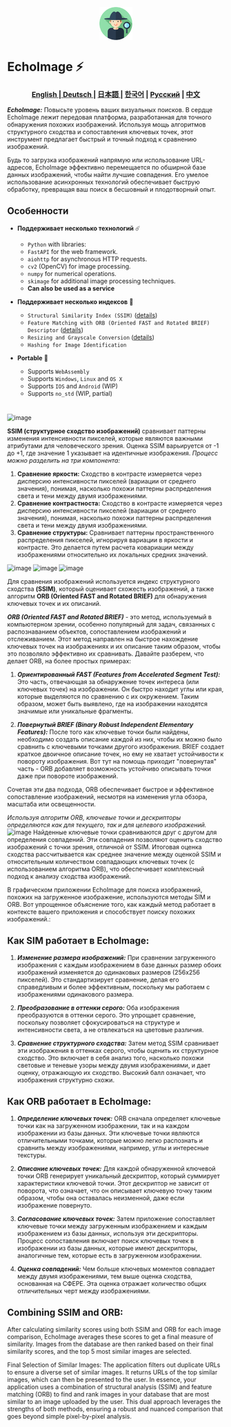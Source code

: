 <div align="center">
  <img src="assets/logo.svg" width="15%"/>
</div>

# EchoImage ⚡️

<div align="center">
  <h3> <a href="https://github.com/Solrikk/EchoImage/blob/main/README.md"> English | <a href="https://github.com/Solrikk/EchoImage/blob/main/README_GE.md"> Deutsch </a> | <a href="https://github.com/Solrikk/EchoImage/blob/main/README_JP.md"> 日本語 </a> | <a href="README_KR.md">한국어</a> | <a href="https://github.com/Solrikk/EchoImage/blob/main/README_RU.md">Русский</a> | <a href="README_CN.md">中文</a> </h3>
</div>

 **_EchoImage:_** Повысьте уровень ваших визуальных поисков. В сердце EchoImage лежит передовая платформа, разработанная для точного обнаружения похожих изображений. Используя мощь алгоритмов структурного сходства и сопоставления ключевых точек, этот инструмент предлагает быстрый и точный подход к сравнению изображений.

Будь то загрузка изображений напрямую или использование URL-адресов, EchoImage эффективно перемещается по обширной базе данных изображений, чтобы найти лучшие совпадения. Его умелое использование асинхронных технологий обеспечивает быструю обработку, превращая ваш поиск в бесшовный и плодотворный опыт.

## Особенности
- **Поддерживает несколько технологий** ☄️

  - `Python` with libraries:
  - `FastAPI` for the web framework.
  - `aiohttp` for asynchronous HTTP requests.
  - `cv2` (OpenCV) for image processing.
  - `numpy` for numerical operations.
  - `skimage` for additional image processing techniques.
  - **Can also be used as a service**

- **Поддерживает несколько индексов** 🚀

  - `Structural Similarity Index (SSIM)` ([details](https://en.wikipedia.org/wiki/Structural_similarity_index_measure))
  - `Feature Matching with ORB (Oriented FAST and Rotated BRIEF) Descriptor` ([details](https://en.wikipedia.org/wiki/Oriented_FAST_and_rotated_BRIEF))
  - `Resizing and Grayscale Conversion` ([details](https://en.wikipedia.org/wiki/Grayscale))
  - `Hashing for Image Identification` 

- **Portable** 💼

  - Supports `WebAssembly`
  - Supports `Windows`, `Linux` and `OS X`
  - Supports `IOS` and `Android` (WIP)
  - Supports `no_std` (WIP, partial)

#

![image](https://wikimedia.org/api/rest_v1/media/math/render/svg/4203f29f732e5cdc9d8a95907ef6d8e12f08ca09)

**SSIM (структурное сходство изображений)** сравнивает паттерны изменения интенсивности пикселей, которые являются важными атрибутами для человеческого зрения. Оценка SSIM варьируется от -1 до +1, где значение 1 указывает на идентичные изображения. _Процесс можно разделить на три компонента:_

1) **Сравнение яркости:** Сходство в контрасте измеряется через дисперсию интенсивности пикселей (вариации от среднего значения), понимая, насколько похожи паттерны распределения света и тени между двумя изображениями.
2) **Сравнение контрастноста:** Сходство в контрасте измеряется через дисперсию интенсивности пикселей (вариации от среднего значения), понимая, насколько похожи паттерны распределения света и тени между двумя изображениями.
3) **Сравнение структуры:** Сравнивает паттерны пространственного распределения пикселей, игнорируя вариации в яркости и контрасте. Это делается путем расчета ковариации между изображениями относительно их локальных средних значений.

![image](https://wikimedia.org/api/rest_v1/media/math/render/svg/96b4f1c3840c3707a93197798dcbfbfff24fa92b)
![image](https://wikimedia.org/api/rest_v1/media/math/render/svg/fcda97086476fa420b3b06568a0d202980a600d0)
![image](https://wikimedia.org/api/rest_v1/media/math/render/svg/1aebd62ba5b7e6ae47780ccfa659333f078d6eac)

Для сравнения изображений используется индекс структурного сходства **(SSIM)**, который оценивает схожесть изображений, а также алгоритм **ORB (Oriented FAST and Rotated BRIEF)** для обнаружения ключевых точек и их описаний.

**_ORB (Oriented FAST and Rotated BRIEF)_** - это метод, используемый в компьютерном зрении, особенно популярный для задач, связанных с распознаванием объектов, сопоставлением изображений и отслеживанием. Этот метод направлен на быстрое нахождение ключевых точек на изображениях и их описание таким образом, чтобы это позволяло эффективно их сравнивать. 
Давайте разберем, что делает ORB, на более простых примерах:

1) **_Ориентированный FAST (Features from Accelerated Segment Test):_** Это часть, отвечающая за обнаружение точек интереса (или ключевых точек) на изображении. Он быстро находит углы или края, которые выделяются по сравнению с их окружением. Таким образом, может быть выявлено, где на изображении находятся значимые или уникальные фрагменты.

2) **_Повернутый BRIEF (Binary Robust Independent Elementary Features):_** После того как ключевые точки были найдены, необходимо создать описание каждой из них, чтобы их можно было сравнить с ключевыми точками другого изображения. BRIEF создает краткое двоичное описание точек, но ему не хватает устойчивости к повороту изображения. Вот тут на помощь приходит "повернутая" часть - ORB добавляет возможность устойчиво описывать точки даже при повороте изображений.

Сочетая эти два подхода, ORB обеспечивает быстрое и эффективное сопоставление изображений, несмотря на изменения угла обзора, масштаба или освещенности.

_Используя алгоритм ORB, ключевые точки и дескрипторы определяются как для текущего, так и для целевого изображений._
![image](https://i.stack.imgur.com/spSvt.png)
Найденные ключевые точки сравниваются друг с другом для определения совпадений. Эти совпадения позволяют оценить сходство изображений с точки зрения, отличной от SSIM. Итоговая оценка сходства рассчитывается как среднее значение между оценкой SSIM и относительным количеством совпадающих ключевых точек (с использованием алгоритма ORB), что обеспечивает комплексный подход к анализу сходства изображений.

В графическом приложении EchoImage для поиска изображений, похожих на загруженное изображение, используются методы SIM и ORB. Вот упрощенное объяснение того, как каждый метод работает в контексте вашего приложения и способствует поиску похожих изображений.:

## Как SIM работает в EchoImage:
1) **_Изменение размера изображений:_** При сравнении загруженного изображения с каждым изображением в базе данных размер обоих изображений изменяется до одинаковых размеров (256x256 пикселей). Это стандартизирует сравнение, делая его справедливым и более эффективным, поскольку мы работаем с изображениями одинакового размера.

2) **_Преобразование в оттенки серого:_** Оба изображения преобразуются в оттенки серого. Это упрощает сравнение, поскольку позволяет сфокусироваться на структуре и интенсивности света, а не отвлекаться на цветовые различия.

3) **_Сравнение структурного сходства:_** Затем метод SSIM сравнивает эти изображения в оттенках серого, чтобы оценить их структурное сходство. Это включает в себя анализ того, насколько похожи световые и теневые узоры между двумя изображениями, и дает оценку, отражающую их сходство. Высокий балл означает, что изображения структурно схожи.

## Как ORB работает в EchoImage:
1) **_Определение ключевых точек:_** ORB сначала определяет ключевые точки как на загруженном изображении, так и на каждом изображении из базы данных. Эти ключевые точки являются отличительными точками, которые можно легко распознать и сравнить между изображениями, например, углы и интересные текстуры.

2) **_Описание ключевых точек:_** Для каждой обнаруженной ключевой точки ORB генерирует уникальный дескриптор, который суммирует характеристики ключевой точки. Этот дескриптор не зависит от поворота, что означает, что он описывает ключевую точку таким образом, чтобы она оставалась неизменной, даже если изображение повернуто.

3) **_Согласование ключевых точек:_** Затем приложение сопоставляет ключевые точки между загруженным изображением и каждым изображением из базы данных, используя эти дескрипторы. Процесс сопоставления включает поиск ключевых точек в изображении из базы данных, которые имеют дескрипторы, аналогичные тем, которые есть в загруженном изображении.

4) **_Оценка совпадений:_** Чем больше ключевых моментов совпадает между двумя изображениями, тем выше оценка сходства, основанная на СФЕРЕ. Эта оценка отражает количество общих отличительных черт между изображениями.

## Combining SSIM and ORB:
 After calculating similarity scores using both SSIM and ORB for each image comparison, EchoImage averages these scores to get a final measure of similarity.
Images from the database are then ranked based on their final similarity scores, and the top 5 most similar images are selected.

 Final Selection of Similar Images:
The application filters out duplicate URLs to ensure a diverse set of similar images.
 It returns URLs of the top similar images, which can then be presented to the user.
 In essence, your application uses a combination of structural analysis (SSIM) and feature matching (ORB) to find and rank images in your database that are most similar to an image uploaded by the user. This dual approach leverages the strengths of both methods, ensuring a robust and nuanced comparison that goes beyond simple pixel-by-pixel analysis.
